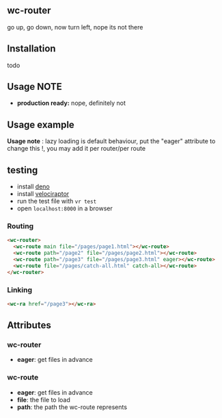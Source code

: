 wc-router
--------

go up, go down, now turn left, nope its not there


## Installation

todo


## Usage NOTE

- **production ready:** nope, definitely not


## Usage example

**Usage note** : 
lazy loading is default behaviour, put the "eager" attribute to change this !,
you may add it per router/per route


## testing

- install [deno](https://deno.land/#installation)
- install [velociraptor](https://github.com/umbopepato/velociraptor)
- run the test file with `vr test`
- open `localhost:8000` in a browser

### Routing

```html
<wc-router>
  <wc-route main file="/pages/page1.html"></wc-route>
  <wc-route path="/page2" file="/pages/page2.html"></wc-route>
  <wc-route path="/page3" file="/pages/page3.html" eager></wc-route>
  <wc-route file="/pages/catch-all.html" catch-all></wc-route>
</wc-router>
```

### Linking

```html
<wc-ra href="/page3"></wc-ra>
```

## Attributes

### wc-router
- **eager**: get files in advance

### wc-route
- **eager**: get files in advance
- **file**: the file to load
- **path**: the path the wc-route represents
